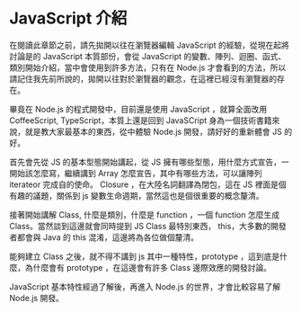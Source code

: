 # JavaScript 介紹

在閱讀此章節之前，請先拋開以往在瀏覽器編輯 JavaScript 的經驗，從現在起將討論是的 JavaScript 本質部份，會從 JavaScript 的變數、陣列、迴圈、函式、類別開始介紹，當中會使用到許多方法，只有在 Node.js 才會看到的方法，所以請記住我先前所說的，拋開以往對於瀏覽器的觀念，在這裡已經沒有瀏覽器的存在。

畢竟在 Node.js 的程式開發中，目前還是使用 JavaScript ，就算全面改用 CoffeeScript, TypeScript，本質上還是回到 JavaSCript 身為一個技術書籍來說，就是教大家最基本的東西，從中體驗 Node.js 開發，請好好的重新體會 JS 的好。

首先會先從 JS 的基本型態開始講起，從 JS 擁有哪些型態，用什麼方式宣告，一開始該怎麼寫，繼續講到 Array 怎麼宣告，其中有哪些方法，可以讓陣列 iterateor 完成自的使命。
Closure ，在大陸名詞翻譯為閉包，這在 JS 裡面是個有趣的議題，關係到 js 變數生命週期，當然這也是個很重要的概念釐清。

接著開始講解 Class, 什麼是類別，什麼是 function ，一個 function 怎麼生成 Class。當然談到這邊就會同時提到 JS Class 最特別東西， this，大多數的開發者都會與 Java 的 this 混淆，這邊將為各位做個釐清。

能夠建立 Class 之後，就不得不講到 js 其中一種特性，prototype ，這到底是什麼，為什麼會有 prototype ，在這邊會有許多 Class 邊際效應的開發討論。

JavaScript 基本特性經過了解後，再進入 Node.js 的世界，才會比較容易了解 Node.js 開發。
